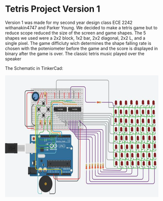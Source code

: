 # Tetris Project Version 1

Version 1 was made for my second year design class ECE 2242 withanakin4747 and Parker Young.
We decided to make a tetris game but to reduce scope reduced the size of the screen and game shapes.
The 5 shapes we used were a 2x2 block, 1x2 bar, 2x2 diagonal, 2x2 L, and a single pixel.
The game difficluty wich determines the shape falling rate is chosen with the poteniometer before the game and the score is displayed in binary after the game is over.
The classic tetris music played over the speaker

The Schematic in TinkerCad:

<img src="Tetris_v1_TinkerCad.png" alt="Schematic" height="400"/>
